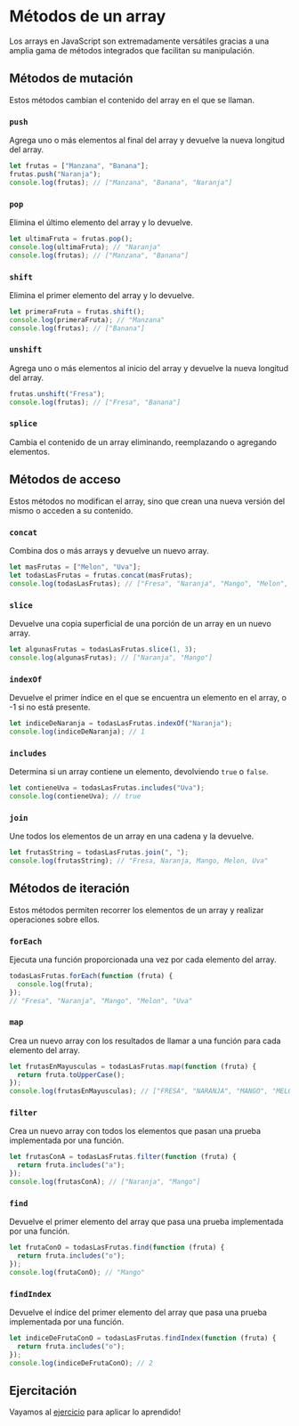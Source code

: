 # Métodos de un array

Los arrays en JavaScript son extremadamente versátiles gracias a una amplia gama de métodos integrados que facilitan su manipulación.

## Métodos de mutación

Estos métodos cambian el contenido del array en el que se llaman.

### `push`

Agrega uno o más elementos al final del array y devuelve la nueva longitud del array.

```js
let frutas = ["Manzana", "Banana"];
frutas.push("Naranja");
console.log(frutas); // ["Manzana", "Banana", "Naranja"]
```

### `pop`

Elimina el último elemento del array y lo devuelve.

```js
let ultimaFruta = frutas.pop();
console.log(ultimaFruta); // "Naranja"
console.log(frutas); // ["Manzana", "Banana"]
```

### `shift`

Elimina el primer elemento del array y lo devuelve.

```js
let primeraFruta = frutas.shift();
console.log(primeraFruta); // "Manzana"
console.log(frutas); // ["Banana"]
```

### `unshift`

Agrega uno o más elementos al inicio del array y devuelve la nueva longitud del array.

```js
frutas.unshift("Fresa");
console.log(frutas); // ["Fresa", "Banana"]
```

### `splice`

Cambia el contenido de un array eliminando, reemplazando o agregando elementos.

## Métodos de acceso

Estos métodos no modifican el array, sino que crean una nueva versión del mismo o acceden a su contenido.

### `concat`

Combina dos o más arrays y devuelve un nuevo array.

```js
let masFrutas = ["Melon", "Uva"];
let todasLasFrutas = frutas.concat(masFrutas);
console.log(todasLasFrutas); // ["Fresa", "Naranja", "Mango", "Melon", "Uva"]
```

### `slice`

Devuelve una copia superficial de una porción de un array en un nuevo array.

```js
let algunasFrutas = todasLasFrutas.slice(1, 3);
console.log(algunasFrutas); // ["Naranja", "Mango"]
```

### `indexOf`

Devuelve el primer índice en el que se encuentra un elemento en el array, o -1 si no está presente.

```js
let indiceDeNaranja = todasLasFrutas.indexOf("Naranja");
console.log(indiceDeNaranja); // 1
```

### `includes`

Determina si un array contiene un elemento, devolviendo `true` o `false`.

```js
let contieneUva = todasLasFrutas.includes("Uva");
console.log(contieneUva); // true
```

### `join`

Une todos los elementos de un array en una cadena y la devuelve.

```js
let frutasString = todasLasFrutas.join(", ");
console.log(frutasString); // "Fresa, Naranja, Mango, Melon, Uva"
```

## Métodos de iteración

Estos métodos permiten recorrer los elementos de un array y realizar operaciones sobre ellos.

### `forEach`

Ejecuta una función proporcionada una vez por cada elemento del array.

```js
todasLasFrutas.forEach(function (fruta) {
  console.log(fruta);
});
// "Fresa", "Naranja", "Mango", "Melon", "Uva"
```

### `map`

Crea un nuevo array con los resultados de llamar a una función para cada elemento del array.

```js
let frutasEnMayusculas = todasLasFrutas.map(function (fruta) {
  return fruta.toUpperCase();
});
console.log(frutasEnMayusculas); // ["FRESA", "NARANJA", "MANGO", "MELON", "UVA"]
```

### `filter`

Crea un nuevo array con todos los elementos que pasan una prueba implementada por una función.

```js
let frutasConA = todasLasFrutas.filter(function (fruta) {
  return fruta.includes("a");
});
console.log(frutasConA); // ["Naranja", "Mango"]
```

### `find`

Devuelve el primer elemento del array que pasa una prueba implementada por una función.

```js
let frutaConO = todasLasFrutas.find(function (fruta) {
  return fruta.includes("o");
});
console.log(frutaConO); // "Mango"
```

### `findIndex`

Devuelve el índice del primer elemento del array que pasa una prueba implementada por una función.

```js
let indiceDeFrutaConO = todasLasFrutas.findIndex(function (fruta) {
  return fruta.includes("o");
});
console.log(indiceDeFrutaConO); // 2
```

## Ejercitación

Vayamos al [ejercicio](../../exercises/06-arrays.md) para aplicar lo aprendido!
